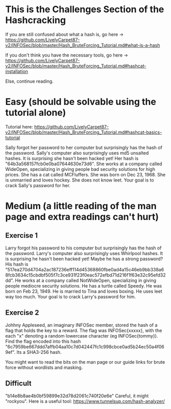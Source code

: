 # This is the Challenges Section of the Hashcracking

If you are still confused about what a hash is, go here -> https://github.com/LivelyCarpet87-v2/INFOSec/blob/master/Hash_BruteForcing_Tutorial.md#what-is-a-hash

If you don't think you have the necessary tools, go here -> https://github.com/LivelyCarpet87-v2/INFOSec/blob/master/Hash_BruteForcing_Tutorial.md#hashcat-installation

Else, continue reading. 

# Easy (should be solvable using the tutorial alone)

Tutorial here: https://github.com/LivelyCarpet87-v2/INFOSec/blob/master/Hash_BruteForcing_Tutorial.md#hashcat-basics-tutorial

Sally forgot her password to her computer but surprisingly has the hash of the password. Sally's computer also surprisingly uses md5 unsalted hashes. 
It is surprising she hasn't been hacked yet! Her hash is "64b3a568157fcb0e0ba07644630e73d6". She works at a company called WideOpen, specializing in giving people bad
security solutions for high prices. She has a cat called MCFluffers. She was born on Dec 23, 1968. She is unmarried and loves hockey. She does not know leet. 
Your goal is to crack Sally's password for her. 

# Medium (a little reading of the man page and extra readings can't hurt)

## Exercise 1

Larry forgot his password to his computer but surprisingly has the hash of the password. Larry's computer also surprisingly uses Whirlpool hashes. 
It is surprising he hasn't been hacked yet! Maybe he has a strong password? His hash is "517ea270d4704a2ac187236eff114d45368860fbe0ad4a15c46eb9bb338a68fcb3634c15cbdbf505f7c3ce931f23f0eac572efbd71d216f1f63e32c95efd32dd". He works at a company called NotWideOpen, specializing in giving people mediocre
security solutions. He has a turtle called Speedy. He was born on Feb 23, 1949. He is married to Tina and loves boxing. He uses leet way too much. 
Your goal is to crack Larry's password for him. 

## Exercise 2

Johhny Appleseed, an imaginary INFOSec member, stored the hash of a flag that holds the key to a reward. The flag was INFOSec{xxxxx}, with the each "x" denoting a random lowercase character (eg INFOSec{tommy}). 
Find the flag encoded into this hash "6c7959be667ddd7affb04aa10c7d042447fc1c998cbce0ad5b24ec50a4f069ef". Its a SHA3-256 hash. 

You might want to read the bits on the man page or our guide links for brute force without wordlists and masking. 

## Difficult

"b14e8b8ae4b0bf59899e32d78d2061c740f20e6e" Careful, it might "rockyou". Here is a useful tool: https://www.tunnelsup.com/hash-analyzer/ 
